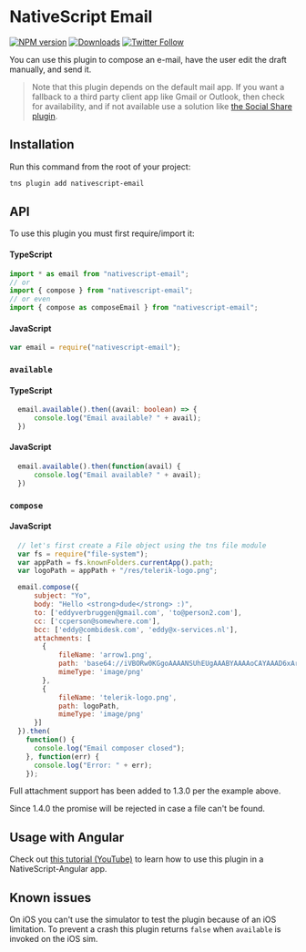 # NativeScript Email

[![NPM version][npm-image]][npm-url]
[![Downloads][downloads-image]][npm-url]
[![Twitter Follow][twitter-image]][twitter-url]

[npm-image]:http://img.shields.io/npm/v/nativescript-email.svg
[npm-url]:https://npmjs.org/package/nativescript-email
[downloads-image]:http://img.shields.io/npm/dm/nativescript-email.svg
[twitter-image]:https://img.shields.io/twitter/follow/eddyverbruggen.svg?style=social&label=Follow%20me
[twitter-url]:https://twitter.com/eddyverbruggen

You can use this plugin to compose an e-mail, have the user edit the draft manually, and send it.

> Note that this plugin depends on the default mail app. If you want a fallback to a third party client app like Gmail or Outlook, then check for availability, and if not available use a solution like [the Social Share plugin](https://github.com/tjvantoll/nativescript-social-share).

## Installation
Run this command from the root of your project:

```bash
tns plugin add nativescript-email
```

## API

To use this plugin you must first require/import it:

#### TypeScript

```typescript
import * as email from "nativescript-email";
// or
import { compose } from "nativescript-email";
// or even
import { compose as composeEmail } from "nativescript-email";
```

#### JavaScript

```js
var email = require("nativescript-email");
```

### `available`

#### TypeScript

```typescript
  email.available().then((avail: boolean) => {
      console.log("Email available? " + avail);
  })
```

#### JavaScript

```js
  email.available().then(function(avail) {
      console.log("Email available? " + avail);
  })
```

### `compose`

#### JavaScript

```js
  // let's first create a File object using the tns file module
  var fs = require("file-system");
  var appPath = fs.knownFolders.currentApp().path;
  var logoPath = appPath + "/res/telerik-logo.png";

  email.compose({
      subject: "Yo",
      body: "Hello <strong>dude</strong> :)",
      to: ['eddyverbruggen@gmail.com', 'to@person2.com'],
      cc: ['ccperson@somewhere.com'],
      bcc: ['eddy@combidesk.com', 'eddy@x-services.nl'],
      attachments: [
        {
            fileName: 'arrow1.png',
            path: 'base64://iVBORw0KGgoAAAANSUhEUgAAABYAAAAoCAYAAAD6xArmAAAACXBIWXMAABYlAAAWJQFJUiTwAAAAHGlET1QAAAACAAAAAAAAABQAAAAoAAAAFAAAABQAAAB5EsHiAAAAAEVJREFUSA1iYKAimDhxYjwIU9FIBgaQgZMmTfoPwlOmTJGniuHIhlLNxaOGwiNqNEypkwlGk9RokoIUfaM5ijo5Clh9AAAAAP//ksWFvgAAAEFJREFUY5g4cWL8pEmT/oMwiM1ATTBqONbQHA2W0WDBGgJYBUdTy2iwYA0BrILDI7VMmTJFHqv3yBUEBQsIg/QDAJNpcv6v+k1ZAAAAAElFTkSuQmCC',
            mimeType: 'image/png'
        },
        {
            fileName: 'telerik-logo.png',
            path: logoPath,
            mimeType: 'image/png'
      }]
  }).then(
    function() {
      console.log("Email composer closed");
    }, function(err) {
      console.log("Error: " + err);
    });
```

Full attachment support has been added to 1.3.0 per the example above.

Since 1.4.0 the promise will be rejected in case a file can't be found.

## Usage with Angular
Check out [this tutorial (YouTube)](https://www.youtube.com/watch?v=fSnQb9-Gtdk) to learn how to use this plugin in a NativeScript-Angular app.

## Known issues
On iOS you can't use the simulator to test the plugin because of an iOS limitation.
To prevent a crash this plugin returns `false` when `available` is invoked on the iOS sim.
